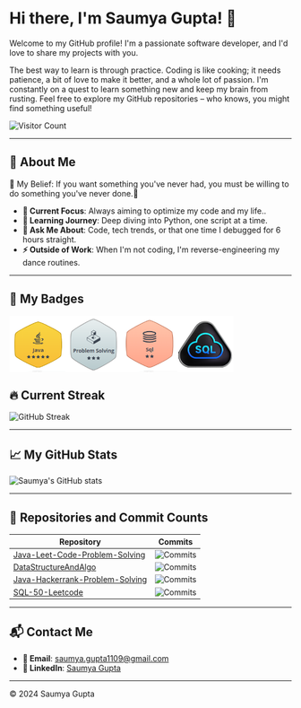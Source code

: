 # Hi there, I'm Saumya Gupta! 👋

Welcome to my GitHub profile! I'm a passionate software developer, and I'd love to share my projects with you.

The best way to learn is through practice. Coding is like cooking; it needs patience, a bit of love to make it better, and a whole lot of passion. I'm constantly on a quest to learn something new and keep my brain from rusting. 
Feel free to explore my GitHub repositories – who knows, you might find something useful!


![Visitor Count](https://komarev.com/ghpvc/?username=saumya1109&style=flat-square&color=blue)

---

## 🔭 About Me

🌟 My Belief: If you want something you've never had, you must be willing to do something you've never done.🚀

- **🔭 Current Focus**: Always aiming to optimize my code and my life..
- **🌱 Learning Journey**: Deep diving into Python, one script at a time.
- **💬 Ask Me About**: Code, tech trends, or that one time I debugged for 6 hours straight.
- **⚡ Outside of Work**: When I'm not coding, I'm reverse-engineering my dance routines.

---

## 🏅 My Badges

<div style="display: flex; align-items: center;">
  <img src="https://github.com/saumya1109/assets/blob/main/Java-hacker-rank.png" alt="Java Badge" width="100" height="100">
  <img src="https://github.com/saumya1109/assets/blob/main/problem-solving-hackerrank.png" alt="Problem Solving Badge" width="100" height="100">
  <img src="https://github.com/saumya1109/assets/blob/main/SQL-hacker-rank.png" alt="SQL Badge" width="100" height="100">
  <img src="https://github.com/saumya1109/assets/blob/main/Top_SQL_50.png" alt="Top SQL 50 Badge" width="100" height="100">
</div>



## 🔥 Current Streak

![GitHub Streak](https://github-readme-streak-stats.herokuapp.com/?user=saumya1109&theme=default&hide_border=true)

---

## 📈 My GitHub Stats

![Saumya's GitHub stats](https://github-readme-stats.vercel.app/api?username=saumya1109&theme=default&hide_border=true)

---


## 📂 Repositories and Commit Counts

| Repository | Commits |
| --- | --- |
| [Java-Leet-Code-Problem-Solving](https://github.com/saumya1109/Java-Leet-Code-Problem-Solving) | ![Commits](https://img.shields.io/github/commit-activity/m/saumya1109/Java-Leet-Code-Problem-Solving?style=flat-square&logo=github&label=Commits) |
| [DataStructureAndAlgo](https://github.com/saumya1109/DataStructureAndAlgo) | ![Commits](https://img.shields.io/github/commit-activity/m/saumya1109/DataStructureAndAlgo?style=flat-square&logo=github&label=Commits) |
| [Java-Hackerrank-Problem-Solving](https://github.com/saumya1109/Java-Hackerrank-Problem-Solving) | ![Commits](https://img.shields.io/github/commit-activity/m/saumya1109/Java-Hackerrank-Problem-Solving?style=flat-square&logo=github&label=Commits) |
| [SQL-50-Leetcode](https://github.com/saumya1109/SQL-50-Leetcode) | ![Commits](https://img.shields.io/github/commit-activity/m/saumya1109/SQL-50-Leetcode?style=flat-square&logo=github&label=Commits) |

---

## 📬 Contact Me

- **📧 Email**: [saumya.gupta1109@gmail.com](mailto:saumya.gupta1109@gmail.com)
- **🔗 LinkedIn**: [Saumya Gupta](https://www.linkedin.com/in/saumya-gupta1109)

---

© 2024 Saumya Gupta

